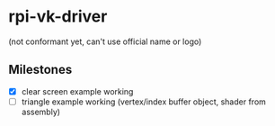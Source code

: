 # rpi-vk-driver
(not conformant yet, can't use official name or logo)

## Milestones
- [x] clear screen example working
- [ ] triangle example working (vertex/index buffer object, shader from assembly)
